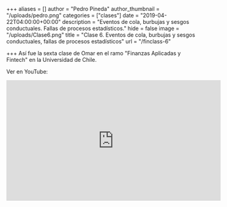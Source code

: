 +++
aliases = []
author = "Pedro Pineda"
author_thumbnail = "/uploads/pedro.png"
categories = ["clases"]
date = "2019-04-22T04:00:00+00:00"
description = "Eventos de cola, burbujas y sesgos conductuales. Fallas de procesos estadísticos."
hide = false
image = "/uploads/Clase6.png"
title = "Clase 6. Eventos de cola, burbujas y sesgos conductuales, fallas de procesos estadísticos"
url = "/finclass-6"

+++
Así fue la sexta clase de Omar en el ramo "Finanzas Aplicadas y Fintech" en la Universidad de Chile.

Ver en YouTube:

<div style="text-align:center">  
<iframe width="560" height="315" src="https://www.youtube.com/embed/29xGxS5-wZ8" frameborder="0" allow="accelerometer; autoplay; encrypted-media; gyroscope; picture-in-picture" allowfullscreen></iframe>
</div>